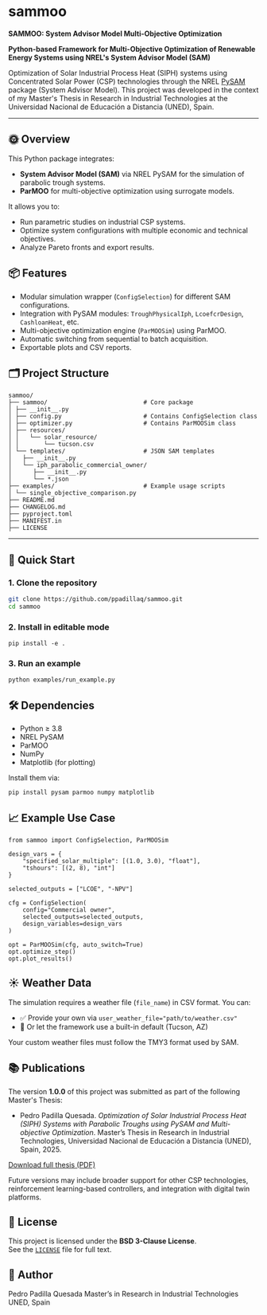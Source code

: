 # sammoo

**SAMMOO: System Advisor Model Multi-Objective Optimization**

**Python-based Framework for Multi-Objective Optimization of Renewable Energy Systems using NREL's System Advisor Model (SAM)**

Optimization of Solar Industrial Process Heat (SIPH) systems using Concentrated Solar Power (CSP) technologies through the NREL [PySAM](https://nrel-pysam.readthedocs.io/en/latest/) package (System Advisor Model). This project was developed in the context of my Master's Thesis in Research in Industrial Technologies at the Universidad Nacional de Educación a Distancia (UNED), Spain.


---

## 🌞 Overview

This Python package integrates:
- **System Advisor Model (SAM)** via NREL PySAM for the simulation of parabolic trough systems.
- **ParMOO** for multi-objective optimization using surrogate models.

It allows you to:
- Run parametric studies on industrial CSP systems.
- Optimize system configurations with multiple economic and technical objectives.
- Analyze Pareto fronts and export results.

## 📦 Features

- Modular simulation wrapper (`ConfigSelection`) for different SAM configurations.
- Integration with PySAM modules: `TroughPhysicalIph`, `LcoefcrDesign`, `CashloanHeat`, etc.
- Multi-objective optimization engine (`ParMOOSim`) using ParMOO.
- Automatic switching from sequential to batch acquisition.
- Exportable plots and CSV reports.

## 🗂️ Project Structure

```
sammoo/
├── sammoo/                           # Core package
│ ├── __init__.py
│ ├── config.py                       # Contains ConfigSelection class
│ ├── optimizer.py                    # Contains ParMOOSim class
│ ├── resources/
│ │   └── solar_resource/
│ │       └── tucson.csv
│ └── templates/                      # JSON SAM templates
│   ├── __init__.py
│   └── iph_parabolic_commercial_owner/
│      ├── __init__.py
│      └── *.json
├── examples/                         # Example usage scripts
│ └── single_objective_comparison.py
├── README.md
├── CHANGELOG.md
├── pyproject.toml
├── MANIFEST.in
├── LICENSE
```


---

## 🚀 Quick Start

### 1. Clone the repository

```bash
git clone https://github.com/ppadillaq/sammoo.git
cd sammoo
```

### 2. Install in editable mode

```
pip install -e .
```

### 3. Run an example

```
python examples/run_example.py
```

## 🛠 Dependencies

- Python ≥ 3.8
- NREL PySAM
- ParMOO
- NumPy
- Matplotlib (for plotting)

Install them via:

```
pip install pysam parmoo numpy matplotlib
```

## 📈 Example Use Case

```
from sammoo import ConfigSelection, ParMOOSim

design_vars = {
    "specified_solar_multiple": [(1.0, 3.0), "float"],
    "tshours": [(2, 8), "int"]
}

selected_outputs = ["LCOE", "-NPV"]

cfg = ConfigSelection(
    config="Commercial owner",
    selected_outputs=selected_outputs,
    design_variables=design_vars
)

opt = ParMOOSim(cfg, auto_switch=True)
opt.optimize_step()
opt.plot_results()
```

## ☀️ Weather Data

The simulation requires a weather file (`file_name`) in CSV format. You can:

- ✅ Provide your own via `user_weather_file="path/to/weather.csv"`
- 🔁 Or let the framework use a built-in default (Tucson, AZ)

Your custom weather files must follow the TMY3 format used by SAM.


## 📚 Publications

The version **1.0.0** of this project was submitted as part of the following Master's Thesis:

- Pedro Padilla Quesada. *Optimization of Solar Industrial Process Heat (SIPH) Systems with Parabolic Troughs using PySAM and Multi-objective Optimization*. Master’s Thesis in Research in Industrial Technologies, Universidad Nacional de Educación a Distancia (UNED), Spain, 2025.

[Download full thesis (PDF)](link_to_pdf_if_any)

Future versions may include broader support for other CSP technologies, reinforcement learning-based controllers, and integration with digital twin platforms.


## 📄 License

This project is licensed under the **BSD 3-Clause License**.  
See the [`LICENSE`](./LICENSE) file for full text.

## 👤 Author
Pedro Padilla Quesada
Master’s in Research in Industrial Technologies
UNED, Spain

